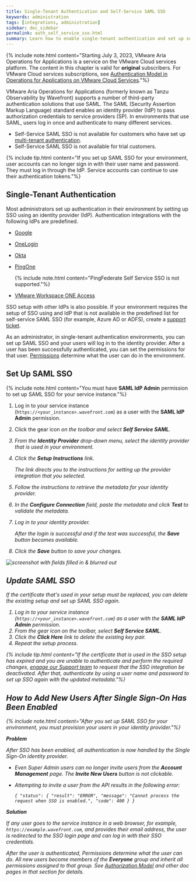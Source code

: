 ```yaml
---
title: Single-Tenant Authentication and Self-Service SAML SSO
keywords: administration
tags: [integrations, administration]
sidebar: doc_sidebar
permalink: auth_self_service_sso.html
summary: Learn how to enable single-tenant authentication and set up self-service SSO.
---
```


{% include note.html content="Starting July 3, 2023, VMware Aria Operations for Applications is a service on the VMware Cloud services platform. The content in this chapter is valid for **original** subscribers. For VMware Cloud services subscriptions, see [Authentication Model in Operations for Applications on VMware Cloud Services](csp_authentication.html)."%}

VMware Aria Operations for Applications (formerly known as Tanzu Observability by Wavefront) supports a number of third-party authentication solutions that use SAML. The SAML (Security Assertion Markup Language) standard enables an identity provider (IdP) to pass authorization credentials to service providers (SP). In environments that use SAML, users log in once and authenticate to many different services.

* Self-Service SAML SSO is not available for customers who have set up [multi-tenant authentication](authentication.html#multi-tenant-authentication).
* Self-Service SAML SSO is not available for trial customers.

{% include tip.html content="If you set up SAML SSO for your environment, user accounts can no longer sign in with their user name and password. They must log in through the IdP. Service accounts can continue to use their authentication tokens."%}


## Single-Tenant Authentication

Most administrators set up authentication in their environment by setting up SSO using an identity provider (IdP). Authentication integrations with the following IdPs are predefined. 

* [Google](google.html)
* [OneLogin](onelogin.html)
* [Okta](okta.html)
* [PingOne](pingone.html)

  {% include note.html content="PingFederate Self Service SSO is not supported."%} 
* [VMware Workspace ONE Access](workspace-one.html)

SSO setup with other IdPs is also possible. If your environment requires the setup of SSO using and IdP that is not available in the predefined list for self-service SAML SSO (for example, Azure AD or ADFS), create a [support ticket](wavefront_support_feedback.html#support).

As an administrator, in single-tenant authentication environments, you can set up SAML SSO and your users will log in to the identity provider. After a user has been successfully authenticated, you can set the permissions for that user. [Permissions](permissions_overview.html) determine what the user can do in the environment.


## Set Up SAML SSO

{% include note.html content="You must have **SAML IdP Admin** permission to set up SAML SSO for your service instance."%}

1. Log in to your service instance (`https://<your_instance>.wavefront.com`) as a user with the **SAML IdP Admin** permission.
2. Click the gear icon <i class="fa fa-cog"/> on the toolbar and select **Self Service SAML**.
3. From the **Identity Provider** drop-down menu, select the identity provider that is used in your environment.
4. Click the **Setup Instructions** link.

   The link directs you to the instructions for setting up the provider integration that you selected.

5. Follow the instructions to retrieve the metadata for your identity provider.
6. In the **Configure Connection** field, paste the metadata and click **Test** to validate the metadata.
7. Log in to your identity provider.

   After the login is successful and if the test was successful, the **Save** button becomes available.

8. Click the **Save** button to save your changes.

![screenshot with fields filled in & blurred out](images/self_service_sso.png)


## Update SAML SSO

If the certificate that's used in your setup must be replaced, you can delete the existing setup and set up SAML SSO again.

1. Log in to your service instance (`https://<your_instance>.wavefront.com`) as a user with the **SAML IdP Admin** permission.
2. From the gear icon <i class="fa fa-cog"/> on the toolbar, select **Self Service SAML**.
3. Click the **Click Here** link to delete the existing key pair.
4. Repeat the setup process.

{% include tip.html content="If the certificate that is used in the SSO setup has expired and you are unable to authenticate and perform the required changes, [engage our Support team](wavefront_support_feedback.html#support) to request that the SSO integration be deactivated. After that, authenticate by using a user name and password to set up SSO again with the updated metadata."%}

<!---
## FedRAMP Certification of Different Providers

The different SAML providers have the following FedRAMP certification:

* ADFS – FedRAMP High.
* G-Suite – FedRAMP Moderate.
* Okta – FedRAMP Moderate.
* WorkSpaceOne - FedRAMP Moderate.
* OneLogin – No FedRAMP compliance.

--->

## How to Add New Users After Single Sign-On Has Been Enabled

{% include note.html content="After you set up SAML SSO for your environment, you must provision your users in your identity provider."%}

**Problem**

After SSO has been enabled, all authentication is now handled by the Single Sign-On identity provider.
* Even Super Admin users can no longer invite users from the **Account Management** page. The **Invite New Users** button is not clickable.
* Attempting to invite a user from the API results in the following error:

  ```
  { "status": { "result": "ERROR", "message": "Cannot process the request when SSO is enabled.", "code": 400 } }
  ```

**Solution**

If any user goes to the service instance in a web browser, for example, `https://example.wavefront.com`, and provides their email address, the user is redirected to the SSO login page and can log in with their SSO credentials.

After the user is authenticated, Permissions determine what the user can do. All new users become members of the **Everyone** group and inherit all permissions assigned to that group. See [Authorization Model](authorization.html) and other doc pages in that section for details.
